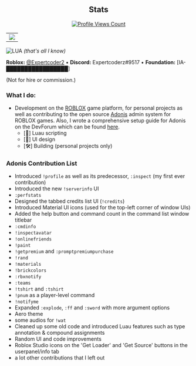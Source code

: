 <h2 align="center">Stats</h2>
<a href="https://github.com/Expertcoderz">
  <p align="center">
    <img src="https://komarev.com/ghpvc/?username=Expertcoderz" alt="Profile Views Count">
  </p>
</a>

<p align="center">
<table>
  <tr>
    <td align="center" style="padding=0;width=100%;">
      <img src="https://github-readme-stats.vercel.app/api/?username=Expertcoderz&title_color=00fff2&text_color=00fff2&show_icons=true&bg_color=00000000&hide_border=true&icon_color=00fff2&hide_title=false&count_private=true&hide=stars" />
    </td>
  </tr>
</table>
</p>

![LUA](https://img.shields.io/badge/Luau-2C2D72?style=for-the-badge&logo=lua&logoColor=white) _(that's all I know)_

**Roblox:** [@Expertcoder2](https://www.roblox.com/users/644946329/profile) • **Discord:** Expertcoderz#9517 • **Foundation:** [IA-[█████████████████](http://scpfoundation.org/)]

(Not for hire or commission.)

### What I do:
- Development on the [ROBLOX](https://www.roblox.com) game platform, for personal projects as well as contributing to the open source [Adonis](https://github.com/Sceleratis/Adonis) admin system for ROBLOX games. Also, I wrote a comprehensive setup guide for Adonis on the DevForum which can be found [here](https://devforum.roblox.com/t/1535122).
  - [📜] Luau scripting
  - [📱] UI design
  - [🛠️] Building (personal projects only)

### Adonis Contribution List
- Introduced ``!profile`` as well as its predecessor, ``:inspect`` (my first ever contribution)
- Introduced the new ``!serverinfo`` UI
- ``:perfstats``
- Designed the tabbed credits list UI (``!credits``)
- Introduced Material UI icons (used for the top-left corner of window UIs)
- Added the help button and command count in the command list window titlebar
- ``:cmdinfo``
- ``!inspectavatar``
- ``!onlinefriends``
- ``!paint``
- ``!getpremium`` and ``:promptpremiumpurchase``
- ``!rand``
- ``!materials``
- ``!brickcolors``
- ``:rbxnotify``
- ``:teams``
- ``!tshirt`` and ``:tshirt``
- ``!pnum`` as a player-level command
- ``!notifyme``
- Expanded ``:explode``, ``:ff`` and ``:sword`` with more argument options
- Aero theme
- some audios for ``!wat``
- Cleaned up some old code and introduced Luau features such as type annotation & compound assignments
- Random UI and code improvements
- Roblox Studio icons on the 'Get Loader' and 'Get Source' buttons in the userpanel/info tab
- a lot other contributions that I left out
